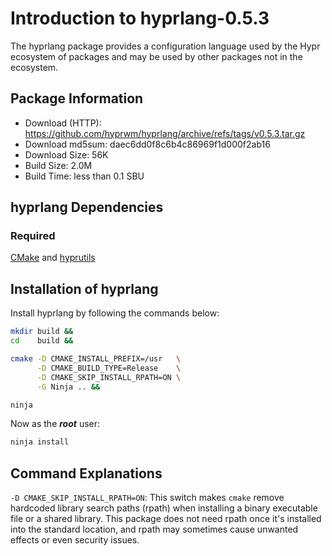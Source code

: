 # Introduction to hyprlang-0.5.3
The hyprlang package provides a configuration language used by the Hypr
ecosystem of packages and may be used by other packages not in the ecosystem.

## Package Information
- Download (HTTP): https://github.com/hyprwm/hyprlang/archive/refs/tags/v0.5.3.tar.gz
- Download md5sum: daec6dd0f8c6b4c86969f1d000f2ab16
- Download Size: 56K
- Build Size: 2.0M
- Build Time: less than 0.1 SBU

## hyprlang Dependencies
### Required
  [CMake](https://linuxfromscratch.org/blfs/view/svn/general/cmake.html) and
  [hyprutils](./1-hyprutils.md)

## Installation of hyprlang
Install hyprlang by following the commands below:
```Bash
mkdir build &&
cd    build &&

cmake -D CMAKE_INSTALL_PREFIX=/usr   \
      -D CMAKE_BUILD_TYPE=Release    \
      -D CMAKE_SKIP_INSTALL_RPATH=ON \
      -G Ninja .. &&

ninja
```

Now as the ***root*** user:
```Bash
ninja install
```

## Command Explanations
  `-D CMAKE_SKIP_INSTALL_RPATH=ON`: This switch makes `cmake` remove hardcoded
  library search paths (rpath) when installing a binary executable file or a
  shared library. This package does not need rpath once it's installed into the
  standard location, and rpath may sometimes cause unwanted effects or even
  security issues.
